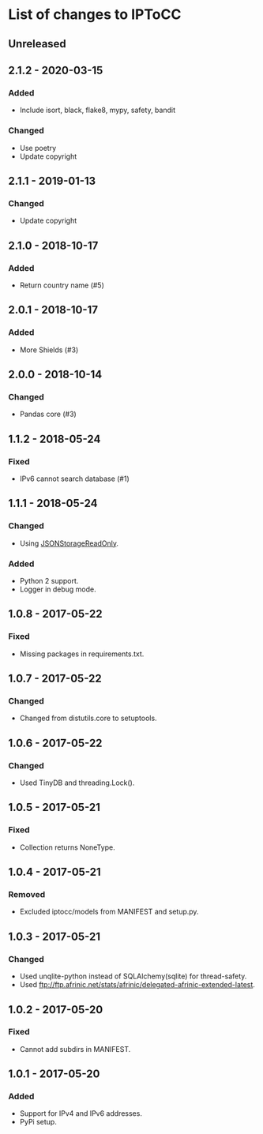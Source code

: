 # List of changes to IPToCC

## Unreleased

## 2.1.2 - 2020-03-15
### Added
- Include isort, black, flake8, mypy, safety, bandit

### Changed
- Use poetry
- Update copyright

## 2.1.1 - 2019-01-13
### Changed
- Update copyright

## 2.1.0 - 2018-10-17
### Added
- Return country name (#5)

## 2.0.1 - 2018-10-17
### Added
- More Shields (#3)

## 2.0.0 - 2018-10-14
### Changed
- Pandas core (#3)

## 1.1.2 - 2018-05-24
### Fixed
- IPv6 cannot search database (#1)

## 1.1.1 - 2018-05-24
### Changed
- Using [JSONStorageReadOnly](https://github.com/msiemens/tinydb/issues/136).

### Added
- Python 2 support.
- Logger in debug mode.

## 1.0.8 - 2017-05-22
### Fixed
- Missing packages in requirements.txt.

## 1.0.7 - 2017-05-22
### Changed
- Changed from distutils.core to setuptools.

## 1.0.6 - 2017-05-22
### Changed
- Used TinyDB and threading.Lock().

## 1.0.5 - 2017-05-21
### Fixed
- Collection returns NoneType.

## 1.0.4 - 2017-05-21
### Removed
- Excluded iptocc/models from MANIFEST and setup.py.

## 1.0.3 - 2017-05-21
### Changed
- Used unqlite-python instead of SQLAlchemy(sqlite) for thread-safety.
- Used ftp://ftp.afrinic.net/stats/afrinic/delegated-afrinic-extended-latest.

## 1.0.2 - 2017-05-20
### Fixed
- Cannot add subdirs in MANIFEST.

## 1.0.1 - 2017-05-20
### Added
- Support for IPv4 and IPv6 addresses.
- PyPi setup.
